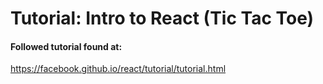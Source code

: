# Tutorial: Intro to React (Tic Tac Toe)

#### Followed tutorial found at:
https://facebook.github.io/react/tutorial/tutorial.html
